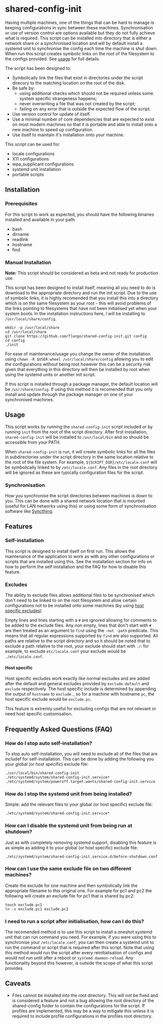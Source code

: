 # shared-config-init

Having multiple machines, one of the things that can be hard to manage is keeping configurations in sync between these machines. Synchronisation or use of version control are options available but they do not fully achieve what is required. This script can be installed into directory that is either a network share or a synchronised location and will by default install a systemd unit to synchronise the config each time the machine is shut down. When run this script creates symbolic links on the root of the filesystem to the configs provided. See [usage](#usage) for full details.

The script has been designed to:
- Symbolically link the files that exist in directories under the script direcory to the matching location on the root of the disk.
- Be safe by:
  - using additional checks which should not be required unless some system specific strangeness happens;
  - never overwriting a file that was not created by the script;
  - failing on any error that is outside the expected flow of the script.
- Use version control for update of itself.
- Use a minimal number of core dependencies that are expected to exist on most modern machines so that it is portable and able to install onto a new machine to speed up configuration.
- Use itself to maintain it's installation onto your machine.

This script can be used for:
- locale configurations
- X11 configurations
- wpa_supplicant configurations
- systemd unit installation
- portable scripts

## Installation

### Prerequisites

For this script to work as expected, you should have the following binaries installed and available in your path:

- bash
- dirname
- readlink
- hostname
- find

### Manual Installation

**Note:** This script should be considered as beta and not ready for production use.

This script has been designed to install itself, meaning all you need to do is download to the appropriate directory and run the init script. Due to the use of symbolic links, it is highly recomended that you install this into a directory which is on the same filesystem as your root - this will avoid problems of the links pointing to filesystems that have not been initialised yet when your system boots. In the installation instructions here, I will be installing to `/usr/local/share/config`.

```
mkdir -p /usr/local/share
cd /usr/local/share
git clone https://github.com/flungo/shared-config-init.git config
cd config
./init
```

For ease of maintenance/usage you change the owner of the installation using `chown -R $USER:wheel /usr/local/share/config` allowing you to edit the configurations without being root however this can be a security risk given that everything in this directory will then be installed by root when using the systemd units or another init script.

If this script is installed through a package manager, the default location will be `/usr/share/config`. If using this method it is recomended that you only install and update through the package manager on one of your synchronised machines.

## Usage

This script works by running the `shared-config-init` script included or by running `init` from the root of the script directory. After first installation, `shared-config-init` will be installed to `/usr/local/bin` and so should be accessible from your PATH.

When `shared-config-init` is run, it will create symbolic links for all the files in subdirectories under the script directory in the same location relative to the root of the file system. For example, `${SCRIPT_DIR}/etc/locale.conf` will be symbolically linked to by `/etc/locale.conf`. Any files in the root directory will be ignored as these are typically configuration files for the script.

### Synchronisation

How you synchronise the script directories between machines is down to you. This can be done with a shared network location that is mounted (useful for LAN networks using this) or using some form of synchronisation software like [Syncthing](https://syncthing.net/).

## Features

### Self-installation

This script is designed to install itself on first run. This allows the maintenance of the application to work as with any other configurations or scripts that are installed using this. See the installation section for info on how to perform the self installation and the FAQ for how to disable this feature.

### Excludes

The ability to exclude files allows additional files to be synchronised which don't need to be linked to on the root filesystem and allow certain configurations not to be installed onto some machines (by using [host specific excludes](#host-specific-excludes))

Empty lines and lines starting with a `#` are ignored allowing for comments to be added to the exclude files. Any non empty, lines that don't start with `#` are then treated as an argument to `find` using the `-not -path` predicate. This means that all regular expressions supported by `find` are also supported. All paths are relative to the script directory and so it should be noted that to exclude a path relative to the root, your exclude should start with `./`: for example, to exclude `etc/locale.conf` your exclude would be `./etc/locale.conf`.

#### Host specific

Host specific excludes work exactly like normal excludes and are added after the default and general excludes provided by `exclude-default` and `exclude` respectively. The host specific include is determined by appending the output of `hostname` to `exclude.`, so for a machine with hostname `pc`, the host specific exclude would be `exclude.pc`.

This feature is extremly useful for excluding configs that are not relevant or need host specific customisation.

## Frequently Asked Questions (FAQ)

### How do I stop auto self-installation?

To stop auto self-installation, you will need to exclude all of the files that are includef for self-installation. This can be done by adding the following you your global (or host specific) exclude file:

```
./usr/local/bin/shared-config-init
./etc/systemd/system/shared-config-init.service*
./etc/systemd/system/poweroff.target.wants/shared-config-init.service
```

### How do I stop the systemd unit from being installed?

Simple: add the relevant files to your global (or host specific) exclude file:

```
./etc/systemd/system/shared-config-init.service*
```

### How can I disable the systemd unit from being run at shutdown?

Just as with completely removing systemd support, disabling this feature is as simple as adding it to your global (or host specific) exclude file:

```
./etc/systemd/system/shared-config-init.service.d/before-shutdown.conf
```

### How can I use the same exclude file on two different machines?

Create the exclude for one machine and then symbolically link the appropriate filename to this original one. For example for pc1 and pc2 the following will create an exclude file for pc1 that is shared by pc2:

```
touch exclude.pc1
ln -s exclude.pc1 exclude.pc2
```

### I need to run a script after initialisation, how can I do this?

The recomended method is to use this script to install a oneshot systemd unit that can run command you need. For example, if you were using this to synchronise your `/etc/locale.conf`, you can then create a systemd unit to run the command or script that is required after this script. Note that using this method would run the script after every reinitialisation of configs and would not run until after a reboot or `systemd daemon-reload`. Any functionality beyond this however, is outside the scope of what this script provides.

## Caveats

- Files cannot be installed into the root directory. This will not be fixed and is considered a feature and not a bug allowing the root directory of the shared-config folder to contain the configurations for the script. If profiles are implemented, this may be a way to mitigate this unless it is required to include profile configurations in the profiles root directory.
